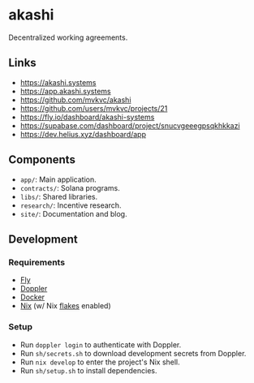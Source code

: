 # akashi

Decentralized working agreements.

## Links

- https://akashi.systems
- https://app.akashi.systems
- https://github.com/mvkvc/akashi
- https://github.com/users/mvkvc/projects/21
- https://fly.io/dashboard/akashi-systems
- https://supabase.com/dashboard/project/snucvgeeegpsqkhkkazi
- https://dev.helius.xyz/dashboard/app

## Components

- `app/`: Main application.
- `contracts/`: Solana programs.
- `libs/`: Shared libraries.
- `research/`: Incentive research.
- `site/`: Documentation and blog.

## Development

### Requirements

- [Fly](https://fly.io/docs/hands-on/install-flyctl)
- [Doppler](https://docs.doppler.com/docs/install-cli)
- [Docker](https://docs.docker.com/get-docker/)
- [Nix](https://nixos.org/download.html) (w/ Nix [flakes](https://nixos.wiki/wiki/Flakes) enabled)

### Setup

- Run `doppler login` to authenticate with Doppler.
- Run `sh/secrets.sh` to download development secrets from Doppler.
- Run `nix develop` to enter the project's Nix shell.
- Run `sh/setup.sh` to install dependencies.
